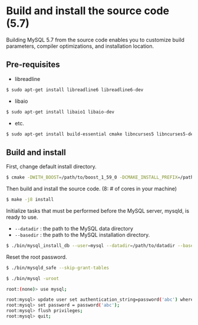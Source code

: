 # Build and install the source code (5.7)

Building MySQL 5.7 from the source code enables you to customize build parameters, compiler optimizations, and installation location.

## Pre-requisites

- libreadline

```bash
$ sudo apt-get install libreadline6 libreadline6-dev
```

- libaio

```bash
$ sudo apt-get install libaio1 libaio-dev
```

- etc.

```bash
$ sudo apt-get install build-essential cmake libncurses5 libncurses5-dev bison
```

## Build and install

First, change default install directory.

```bash
$ cmake -DWITH_BOOST=/path/to/boost_1_59_0 -DCMAKE_INSTALL_PREFIX=/path/to/dir
```

Then build and install the source code.
(8: # of cores in your machine)

```bash
$ make -j8 install
```

Initialize tasks that must be performed before the MySQL server, mysqld, is ready to use.
- `--datadir` : the path to the MySQL data directory
- `--basedir` : the path to the MySQL installation directory.

```bash
$ ./bin/mysql_install_db --user=mysql --datadir=/path/to/datadir --basedir=/path/to/basedir
```

Reset the root password.

```bash
$ ./bin/mysqld_safe --skip-grant-tables

$ ./bin/mysql -uroot

root:(none)> use mysql;

root:mysql> update user set authentication_string=password('abc') where user='root';
root:mysql> set password = password('abc');
root:mysql> flush privileges;
root:mysql> quit;
```

